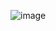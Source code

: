 ![image](https://user-images.githubusercontent.com/11422365/154399974-97edf55a-ed59-4112-b0cb-eb96c313ef01.png)
